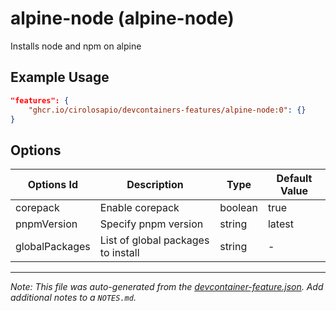 
# alpine-node (alpine-node)

Installs node and npm on alpine

## Example Usage

```json
"features": {
    "ghcr.io/cirolosapio/devcontainers-features/alpine-node:0": {}
}
```

## Options

| Options Id | Description | Type | Default Value |
|-----|-----|-----|-----|
| corepack | Enable corepack | boolean | true |
| pnpmVersion | Specify pnpm version | string | latest |
| globalPackages | List of global packages to install | string | - |



---

_Note: This file was auto-generated from the [devcontainer-feature.json](https://github.com/cirolosapio/devcontainers-features/blob/main/src/alpine-node/devcontainer-feature.json).  Add additional notes to a `NOTES.md`._
